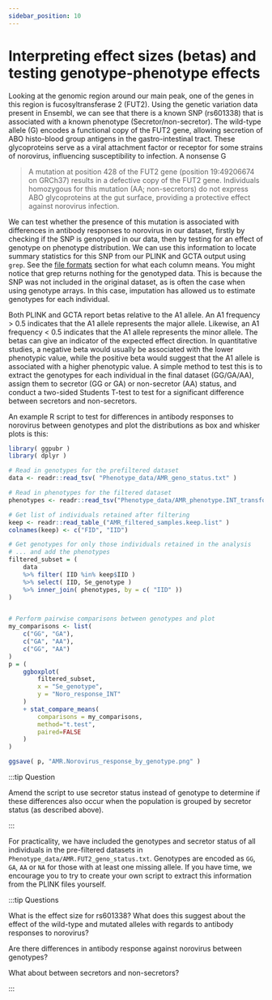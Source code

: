 ```yaml
---
sidebar_position: 10
---
```


# Interpreting effect sizes (betas) and testing genotype-phenotype effects

Looking at the genomic region around our main peak, one of the genes in this region is fucosyltransferase 2 (FUT2).
Using the genetic variation data present in Ensembl, we can see that there is a known SNP (rs601338) that is associated
with a known phenotype (Secretor/non-secretor). The wild-type allele (G) encodes a functional copy of the FUT2 gene,
allowing secretion of ABO histo-blood group antigens in the gastro-intestinal tract. These glycoproteins serve as a
viral attachment factor or receptor for some strains of norovirus, influencing susceptibility to infection. A nonsense G
> A mutation at position 428 of the FUT2 gene (position 19:49206674 on GRCh37) results in a defective copy of the FUT2
gene. Individuals homozygous for this mutation (AA; non-secretors) do not express ABO glycoproteins at the gut surface,
providing a protective effect against norovirus infection.

We can test whether the presence of this mutation is associated with differences in antibody responses to norovirus in
our dataset, firstly by checking if the SNP is genotyped in our data, then by testing for an effect of genotype on
phenotype distribution. We can use this information to locate summary statistics for this SNP from our PLINK and GCTA
output using `grep`. See the [file formats](./file_formats.md) section for what each column means. You might notice that
grep returns nothing for the genotyped data. This is because the SNP was not included in the original dataset, as is
often the case when using genotype arrays. In this case, imputation has allowed us to estimate genotypes for each
individual.

Both PLINK and GCTA report betas relative to the A1 allele. An A1 frequency > 0.5 indicates that the A1 allele represents the major allele. Likewise, an A1 frequency < 0.5 indicates that the A1 allele represents the minor allele. The betas can give an indicator of the expected effect direction. In quantitative studies, a negative beta would usually be associated with the lower phenotypic value, while the positive beta would suggest that the A1 allele is associated with a higher phenotypic value.
A simple method to test this is to extract the genotypes for each individual in the final dataset (GG/GA/AA), assign them to secretor (GG or GA) or non-secretor (AA) status, and conduct a two-sided Students T-test to test for a significant difference between secretors and non-secretors.

An example R script to test for differences in antibody responses to norovirus between genotypes and plot the
distributions as box and whisker plots is this:

```r
library( ggpubr )
library( dplyr )

# Read in genotypes for the prefiltered dataset
data <- readr::read_tsv( "Phenotype_data/AMR_geno_status.txt" )

# Read in phenotypes for the filtered dataset
phenotypes <- readr::read_tsv("Phenotype_data/AMR_phenotype.INT_transformed.txt" )

# Get list of individuals retained after filtering
keep <- readr::read_table_("AMR_filtered_samples.keep.list" )
colnames(keep) <- c("FID", "IID")

# Get genotypes for only those individuals retained in the analysis
# ... and add the phenotypes
filtered_subset = (
	data 
	%>% filter( IID %in% keep$IID )
	%>% select( IID, Se_genotype )
	%>% inner_join( phenotypes, by = c( "IID" ))
)


# Perform pairwise comparisons between genotypes and plot
my_comparisons <- list(
	c("GG", "GA"),
	c("GA", "AA"),
	c("GG", "AA")
)
p = (
	ggboxplot(
		filtered_subset,
		x = "Se_genotype",
		y = "Noro_response_INT"
	)
	+ stat_compare_means(
		comparisons = my_comparisons,
		method="t.test",
		paired=FALSE
	)
)

ggsave( p, "AMR.Norovirus_response_by_genotype.png" )

```

:::tip Question

Amend the script to use secretor status instead of genotype to determine if these differences also occur
when the population is grouped by secretor status (as described above).

:::

For practicality, we have included the genotypes and secretor status of all individuals in the pre-filtered datasets in
`Phenotype_data/AMR.FUT2_geno_status.txt`. Genotypes are encoded as `GG`, `GA`, `AA` or `NA` for those with at least one
missing allele. If you have time, we encourage you to try to create your own script to extract this information from the
PLINK files yourself. 

:::tip Questions

What is the effect size for rs601338? What does this suggest about the effect of the wild-type and mutated alleles with regards to antibody responses to norovirus?

Are there differences in antibody response against norovirus between genotypes?

What about between secretors and non-secretors?

:::
